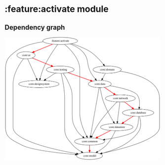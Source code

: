 # :feature:activate module
## Dependency graph
![Dependency graph](../../docs/images/graphs/dep_graph_feature_activate.svg)
